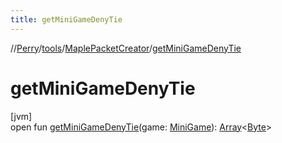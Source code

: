 ```yaml
---
title: getMiniGameDenyTie
---
```

//[Perry](../../../index.html)/[tools](../index.html)/[MaplePacketCreator](index.html)/[getMiniGameDenyTie](get-mini-game-deny-tie.html)



# getMiniGameDenyTie



[jvm]\
open fun [getMiniGameDenyTie](get-mini-game-deny-tie.html)(game: [MiniGame](../../server/-mini-game/index.html)): [Array](https://kotlinlang.org/api/latest/jvm/stdlib/kotlin/-array/index.html)&lt;[Byte](https://kotlinlang.org/api/latest/jvm/stdlib/kotlin/-byte/index.html)&gt;




